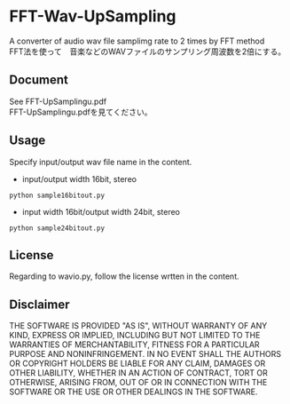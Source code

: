 # FFT-Wav-UpSampling
A converter of audio wav file samplimg rate to 2 times by FFT method  
FFT法を使って　音楽などのWAVファイルのサンプリング周波数を2倍にする。  

## Document
See FFT-UpSamplingu.pdf  
FFT-UpSamplingu.pdfを見てください。  

## Usage
Specify input/output wav file name in the content.
* input/output width 16bit, stereo
```
python sample16bitout.py
```
* input width 16bit/output width 24bit, stereo
```
python sample24bitout.py
```

## License
 Regarding to wavio.py, follow the license wrtten in the content.

## Disclaimer
THE SOFTWARE IS PROVIDED "AS IS", WITHOUT WARRANTY OF ANY KIND, EXPRESS OR IMPLIED, 
INCLUDING BUT NOT LIMITED TO THE WARRANTIES OF MERCHANTABILITY, FITNESS 
FOR A PARTICULAR PURPOSE AND NONINFRINGEMENT. IN NO EVENT SHALL 
THE AUTHORS OR COPYRIGHT HOLDERS BE LIABLE FOR ANY CLAIM, DAMAGES OR OTHER LIABILITY, 
WHETHER IN AN ACTION OF CONTRACT, TORT OR OTHERWISE, ARISING FROM, 
OUT OF OR IN CONNECTION WITH THE SOFTWARE OR THE USE OR OTHER DEALINGS IN THE SOFTWARE.
